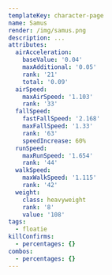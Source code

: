 ```yaml
---
templateKey: character-page
name: Samus
render: /img/samus.png
description: ...
attributes:
  airAcceleration:
    baseValue: '0.04'
    maxAdditional: '0.05'
    rank: '21'
    total: '0.09'
  airSpeed:
    maxAirSpeed: '1.103'
    rank: '33'
  fallSpeed:
    fastFallSpeed: '2.168'
    maxFallSpeed: '1.33'
    rank: '63'
    speedIncrease: 60%
  runSpeed:
    maxRunSpeed: '1.654'
    rank: '44'
  walkSpeed:
    maxWalkSpeed: '1.115'
    rank: '42'
  weight:
    class: heavyweight
    rank: '8'
    value: '108'
tags:
  - floatie
killConfirms:
  - percentages: {}
combos:
  - percentages: {}
---
```


